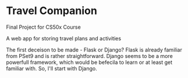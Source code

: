 # Travel Companion
Final Project for CS50x Course

A web app for storing travel plans and activities

The first deceison to be made - Flask or Django?
Flask is already familiar from PSet9 and is rather straightforward.
Django seems to be a more powerfull framework, which would be befecila to learn or at least get familiar with. So, I'll start with Django.
